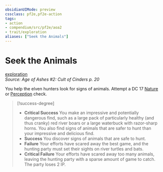 ```yaml
---
obsidianUIMode: preview
cssclass: pf2e,pf2e-action
tags:
- action
- compendium/src/pf2e/aoa2
- trait/exploration
aliases: ["Seek the Animals"]
---
```

# Seek the Animals
[exploration](rules/traits/exploration.md)  
*Source: Age of Ashes #2: Cult of Cinders p. 20*  


You help the elven hunters look for signs of animals. Attempt a DC 17 [Nature](compendium/skills.md#Nature) or [Perception](compendium/skills.md#Perception) check.

> [!success-degree] 
> - **Critical Success** You make an impressive and potentially dangerous find, such as a large pack of particularly healthy (and thus cranky) red river boars or a large waterbuck with razor-sharp horns. You also find signs of animals that are safer to hunt than your impressive and delicious find.
> - **Success** You discover signs of animals that are safe to hunt.
> - **Failure** Your efforts have scared away the best game, and the hunting party must set their sights on river turtles and bats.
> - **Critical Failure** Your efforts have scared away too many animals, leaving the hunting party with a sparse amount of game to catch. The party loses 2 IP.
